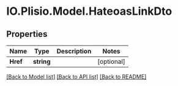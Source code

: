 # IO.Plisio.Model.HateoasLinkDto
## Properties

Name | Type | Description | Notes
------------ | ------------- | ------------- | -------------
**Href** | **string** |  | [optional] 

[[Back to Model list]](../README.md#documentation-for-models) [[Back to API list]](../README.md#documentation-for-api-endpoints) [[Back to README]](../README.md)

